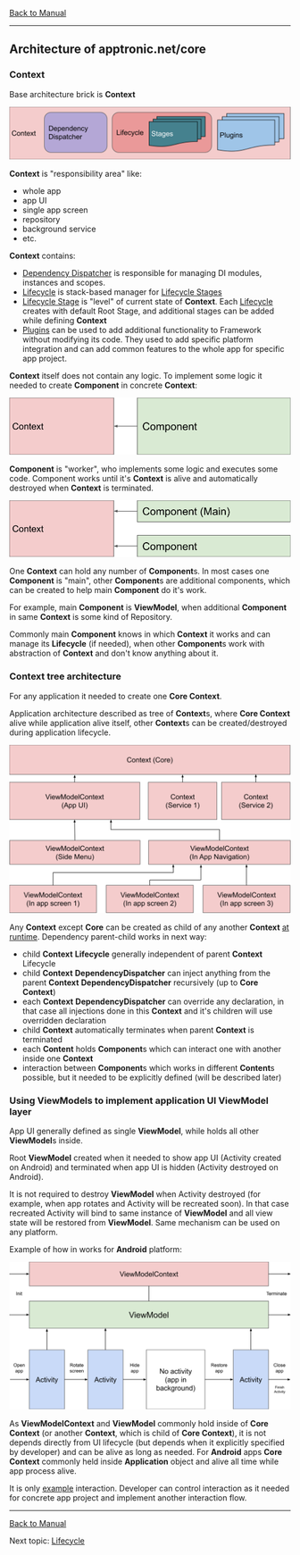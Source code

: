 [Back to Manual](../manual.md)

___

## Architecture of apptronic.net/core

### Context

Base architecture brick is **Context**

![Context acrchitecture](../images/architecture_base.svg)

**Context** is "responsibility area" like:
 - whole app
 - app UI
 - single app screen
 - repository
 - background service
 - etc.

**Context** contains:
 - <ins>Dependency Dispatcher</ins> is responsible for managing DI modules, instances and scopes.
 - <ins>Lifecycle</ins> is stack-based manager for <ins>Lifecycle Stages</ins>
 - <ins>Lifecycle Stage</ins> is "level" of current state of **Context**. Each <ins>Lifecycle</ins> creates with default Root Stage, and additional stages can be added while defining **Context**
 - <ins>Plugins</ins> can be used to add additional functionality to Framework without modifying its code. They used to add specific platform integration and can add common features to the whole app for specific app project.
 
 **Context** itself does not contain any logic. To implement some logic it needed to create **Component** in concrete **Context**:

![Context components](../images/architecture_context_component.svg)

**Component** is "worker", who implements some logic and executes some code. Component works until it's **Context** is alive and automatically destroyed when **Context** is terminated.

![One context - many components](../images/architecture_context_component_many.svg)
 
 One **Context** can hold any number of **Component**s. In most cases one **Component** is "main", other **Component**s are additional components, which can be created to help main **Component** do it's work.
 
 For example, main **Component** is **ViewModel**, when additional **Component** in same **Context** is some kind of Repository.
 
 Commonly main **Component** knows in which **Context** it works and can manage its **Lifecycle** (if needed), when other **Component**s work with abstraction of **Context** and don't know anything about it.

 ### Context tree architecture
 
 For any application it needed to create one **Core Context**.
 
 Application architecture described as tree of **Context**s, where **Core Context** alive while application alive itself, other **Context**s can be created/destroyed during application lifecycle.
 
![Context tree](../images/context_tree.svg)

 Any **Context** except **Core** can be created as child of any another **Context** <ins>at runtime</ins>. Dependency parent-child works in next way:
  - child **Context** **Lifecycle** generally independent of parent **Context** Lifecycle
  - child **Context** **DependencyDispatcher** can inject anything from the parent **Context** **DependencyDispatcher** recursively (up to **Core Context**)
  - each **Context** **DependencyDispatcher** can override any declaration, in that case all injections done in this **Context** and it's children will use overridden declaration
  - child **Context** automatically terminates when parent **Context** is terminated
  - each **Content** holds **Component**s which can interact one with another inside one **Context**
  - interaction between **Component**s which works in different **Content**s possible, but it needed to be explicitly defined (will be described later)

 ### Using ViewModels to implement application UI ViewModel layer
 
 App UI generally defined as single **ViewModel**, while holds all other **ViewModel**s inside.
 
 Root **ViewModel** created when it needed to show app UI (Activity created on Android) and terminated when app UI is hidden (Activity destroyed on Android).
 
 It is not required to destroy **ViewModel** when Activity destroyed (for example, when app rotates and Activity will be recreated soon). In that case recreated Activity will bind to same instance of **ViewModel** and all view state will be restored from **ViewModel**. Same mechanism can be used on any platform.
 
 Example of how in works for **Android** platform:
 
![Interaction between Activity and ViewModel](../images/activity_view_model_lifecycle.svg)

As **ViewModelContext** and **ViewModel** commonly hold inside of **Core Context** (or another **Context**, which is child of **Core Context**), it is not depends directly from UI lifecycle (but depends when it explicitly specified by developer) and can be alive as long as needed. For **Android** apps **Core Context** commonly held inside **Application** object and alive all time while app process alive.

It is only <ins>example</ins> interaction. Developer can control interaction as it needed for concrete app project and implement another interaction flow.

___

[Back to Manual](../manual.md)

Next topic: [Lifecycle](lifecycle.md)
